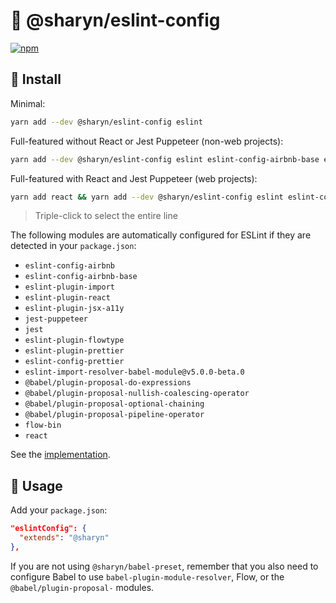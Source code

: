 # 🌹 @sharyn/eslint-config

[![npm](https://img.shields.io/npm/v/@sharyn/eslint-config.svg)](https://www.npmjs.com/package/@sharyn/eslint-config)

## 🌹 Install

Minimal:

```bash
yarn add --dev @sharyn/eslint-config eslint
```

Full-featured without React or Jest Puppeteer (non-web projects):

```bash
yarn add --dev @sharyn/eslint-config eslint eslint-config-airbnb-base eslint-plugin-import jest eslint-plugin-flowtype eslint-plugin-prettier eslint-config-prettier eslint-import-resolver-babel-module@v5.0.0-beta.0 @babel/plugin-proposal-do-expressions @babel/plugin-proposal-nullish-coalescing-operator @babel/plugin-proposal-optional-chaining @babel/plugin-proposal-pipeline-operator flow-bin
```

Full-featured with React and Jest Puppeteer (web projects):

```bash
yarn add react && yarn add --dev @sharyn/eslint-config eslint eslint-config-airbnb eslint-plugin-import eslint-plugin-react eslint-plugin-jsx-a11y jest jest-puppeteer eslint-plugin-flowtype eslint-plugin-prettier eslint-config-prettier eslint-import-resolver-babel-module@v5.0.0-beta.0 @babel/plugin-proposal-do-expressions @babel/plugin-proposal-nullish-coalescing-operator @babel/plugin-proposal-optional-chaining @babel/plugin-proposal-pipeline-operator flow-bin
```

> Triple-click to select the entire line

The following modules are automatically configured for ESLint if they are detected in your `package.json`:

- `eslint-config-airbnb`
- `eslint-config-airbnb-base`
- `eslint-plugin-import`
- `eslint-plugin-react`
- `eslint-plugin-jsx-a11y`
- `jest-puppeteer`
- `jest`
- `eslint-plugin-flowtype`
- `eslint-plugin-prettier`
- `eslint-config-prettier`
- `eslint-import-resolver-babel-module@v5.0.0-beta.0`
- `@babel/plugin-proposal-do-expressions`
- `@babel/plugin-proposal-nullish-coalescing-operator`
- `@babel/plugin-proposal-optional-chaining`
- `@babel/plugin-proposal-pipeline-operator`
- `flow-bin`
- `react`

See the [implementation](https://github.com/sharynjs/sharyn/blob/master/packages/eslint-config/index.js).

## 🌹 Usage

Add your `package.json`:

```json
"eslintConfig": {
  "extends": "@sharyn"
},
```

If you are not using `@sharyn/babel-preset`, remember that you also need to configure Babel to use `babel-plugin-module-resolver`, Flow, or the `@babel/plugin-proposal-` modules.
